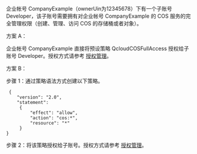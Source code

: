 企业帐号 CompanyExample（ownerUin为12345678）下有一个子账号 Developer，该子账号需要拥有对企业帐号 CompanyExample 的 COS 服务的完全管理权限（创建、管理、访问 COS 的存储桶或者对象）。

方案 A：

企业帐号 CompanyExample 直接将预设策略 QcloudCOSFullAccess 授权给子账号 Developer。授权方式请参考 [授权管理](/document/product/378/8961)。

方案 B：

步骤 1：通过策略语法方式创建以下策略。
```
 {
    "version": "2.0",
    "statement":
     {
         "effect": "allow",
         "action": "cos:*",
         "resource": "*"
     }
}
```
步骤 2：将该策略授权给子账号。授权方式请参考 [授权管理](/document/product/378/8961)。
